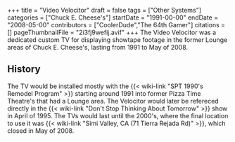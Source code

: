 +++
title = "Video Velocitor"
draft = false
tags = ["Other Systems"]
categories = ["Chuck E. Cheese's"]
startDate = "1991-00-00"
endDate = "2008-05-00"
contributors = ["CoolerDude","The 64th Gamer"]
citations = []
pageThumbnailFile = "2i3fj9wefij.avif"
+++
The Video Velocitor was a dedicated custom TV for displaying showtape footage in the former Lounge areas of Chuck E. Cheese's, lasting from 1991 to May of 2008.

## History

The TV would be installed mostly with the {{< wiki-link "SPT 1990's Remodel Program" >}} starting around 1991 into former Pizza Time Theatre's that had a Lounge area. The Velocitor would later be refereced directly in the {{< wiki-link "Don't Stop Thinking About Tomorrow" >}} show in April of 1995. The TVs would last until the 2000's, where the final location to use it was {{< wiki-link "Simi Valley, CA (71 Tierra Rejada Rd)" >}}, which closed in May of 2008.
